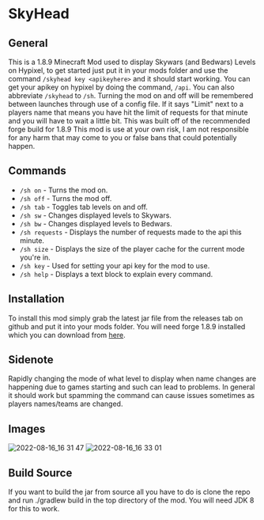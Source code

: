# SkyHead
## General
This is a 1.8.9 Minecraft Mod used to display Skywars (and Bedwars) Levels on Hypixel, to get started just put it in your mods folder and use the command
`/skyhead key <apikeyhere>` and it should start working. 
You can get your apikey on hypixel by doing the command, `/api`.
You can also abbreviate `/skyhead` to `/sh`. Turning the mod on and off will be remembered between launches through use of a config file. 
If it says "Limit" next to a players name that means you have hit the limit of requests for that minute and you will have to wait a little bit. 
This was built off of the recommended forge build for 1.8.9 This mod is use at your own risk, 
I am not responsible for any harm that may come to you or false bans that could potentially happen.
## Commands
- `/sh on` - Turns the mod on.
- `/sh off` - Turns the mod off.
- `/sh tab` - Toggles tab levels on and off.
- `/sh sw` - Changes displayed levels to Skywars.
- `/sh bw` - Changes displayed levels to Bedwars.
- `/sh requests` - Displays the number of requests made to the api this minute.
- `/sh size` - Displays the size of the player cache for the current mode you're in.
- `/sh key` - Used for setting your api key for the mod to use.
- `/sh help` - Displays a text block to explain every command.
## Installation
To install this mod simply grab the latest jar file from the releases tab on github and put it into your mods folder.
You will need forge 1.8.9 installed which you can download from [here](https://files.minecraftforge.net/net/minecraftforge/forge/index_1.8.9.html).
## Sidenote
Rapidly changing the mode of what level to display when name changes are happening due to games starting and such can lead to problems.
In general it should work but spamming the command can cause issues sometimes as players names/teams are changed. 
## Images
![2022-08-16_16 31 47](https://user-images.githubusercontent.com/101812473/184989339-faa9a65b-e894-40d6-b532-4ca70abd9bba.png)
![2022-08-16_16 33 01](https://user-images.githubusercontent.com/101812473/184989357-a69d7943-fbae-43c8-b1bb-7984da337177.png)
## Build Source
If you want to build the jar from source all you have to do is clone the repo and run ./gradlew build in the top directory of the mod. You will need JDK 8 for this to work.
